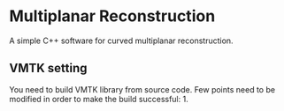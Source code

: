 # Multiplanar Reconstruction

A simple C++ software for curved multiplanar reconstruction.

## VMTK setting
You need to build VMTK library from source code. Few points need to be modified in order to make the build successful:
1. 